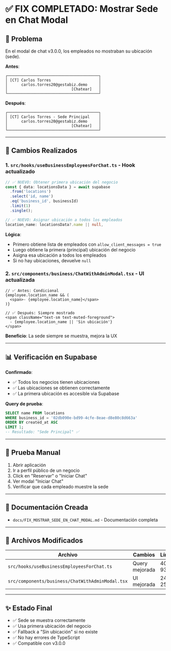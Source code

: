 # ✅ FIX COMPLETADO: Mostrar Sede en Chat Modal

## 🎯 Problema
En el modal de chat v3.0.0, los empleados no mostraban su ubicación (sede).

**Antes**:
```
┌────────────────────────────────────────┐
│ [CT] Carlos Torres                     │
│      carlos.torres20@gestabiz.demo     │
│                            [Chatear]   │
└────────────────────────────────────────┘
```

**Después**:
```
┌────────────────────────────────────────┐
│ [CT] Carlos Torres - Sede Principal    │
│      carlos.torres20@gestabiz.demo     │
│                            [Chatear]   │
└────────────────────────────────────────┘
```

---

## 🔧 Cambios Realizados

### 1. **`src/hooks/useBusinessEmployeesForChat.ts`** - Hook actualizado

```typescript
// ✅ NUEVO: Obtener primera ubicación del negocio
const { data: locationsData } = await supabase
  .from('locations')
  .select('id, name')
  .eq('business_id', businessId)
  .limit(1)
  .single();

// ✅ NUEVO: Asignar ubicación a todos los empleados
location_name: locationsData?.name || null,
```

**Lógica**:
- Primero obtiene lista de empleados con `allow_client_messages = true`
- Luego obtiene la primera (principal) ubicación del negocio
- Asigna esa ubicación a todos los empleados
- Si no hay ubicaciones, devuelve `null`

### 2. **`src/components/business/ChatWithAdminModal.tsx`** - UI actualizada

```tsx
// ✅ Antes: Condicional
{employee.location_name && (
  <span>- {employee.location_name}</span>
)}

// ✅ Después: Siempre mostrado
<span className="text-sm text-muted-foreground">
  - {employee.location_name || 'Sin ubicación'}
</span>
```

**Beneficio**: La sede siempre se muestra, mejora la UX

---

## 📊 Verificación en Supabase

**Confirmado**:
- ✅ Todos los negocios tienen ubicaciones
- ✅ Las ubicaciones se obtienen correctamente
- ✅ La primera ubicación es accesible via Supabase

**Query de prueba**:
```sql
SELECT name FROM locations 
WHERE business_id = '02db090e-bd99-4cfe-8eae-d8e80c8d663a'
ORDER BY created_at ASC
LIMIT 1;
-- Resultado: "Sede Principal" ✅
```

---

## 🧪 Prueba Manual

1. Abrir aplicación
2. Ir a perfil público de un negocio
3. Click en "Reservar" o "Iniciar Chat"
4. Ver modal "Iniciar Chat"
5. Verificar que cada empleado muestre la sede

---

## 📝 Documentación Creada

- `docs/FIX_MOSTRAR_SEDE_EN_CHAT_MODAL.md` - Documentación completa

---

## 💾 Archivos Modificados

| Archivo | Cambios | Líneas |
|---------|---------|--------|
| `src/hooks/useBusinessEmployeesForChat.ts` | Query mejorada | 40-93 |
| `src/components/business/ChatWithAdminModal.tsx` | UI mejorada | 244-253 |

---

## ✨ Estado Final

- ✅ Sede se muestra correctamente
- ✅ Usa primera ubicación del negocio
- ✅ Fallback a "Sin ubicación" si no existe
- ✅ No hay errores de TypeScript
- ✅ Compatible con v3.0.0

